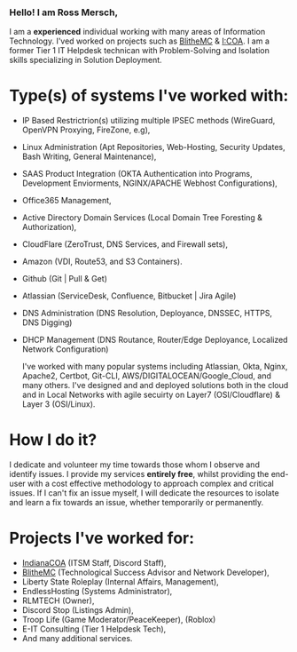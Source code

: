 ### Hello! I am Ross Mersch,

I am a **experienced** individual working with many areas of Information Technology. I'ved worked on projects such as [BlitheMC](https://blithemc.co) & [I:COA](https://indianacoa.com/team). I am a former Tier 1 IT   Helpdesk technican with Problem-Solving and Isolation skills specializing in Solution Deployment. 

# Type(s) of systems I've worked with:

* IP Based Restrictrion(s) utilizing multiple IPSEC methods (WireGuard, OpenVPN Proxying, FireZone, e.g),
* Linux Administration (Apt Repositories, Web-Hosting, Security Updates, Bash Writing, General Maintenance),
* SAAS Product Integration (OKTA Authentication into Programs, Development Enviorments, NGINX/APACHE Webhost Configurations),
* Office365 Management,
* Active Directory Domain Services (Local Domain Tree Foresting & Authorization),
* CloudFlare (ZeroTrust, DNS Services, and Firewall sets),
* Amazon (VDI, Route53, and S3 Containers).
* Github (Git | Pull & Get)
* Atlassian (ServiceDesk, Confluence, Bitbucket | Jira Agile)
* DNS Administration (DNS Resolution, Deployance, DNSSEC, HTTPS, DNS Digging)
* DHCP Management (DNS Routance, Router/Edge Deployance, Localized Network Configuration)

  I've worked with many popular systems including Atlassian, Okta, Nginx, Apache2, Certbot, Git-CLI, AWS/DIGITALOCEAN/Google_Cloud, and many others. I've designed and and deployed solutions both in the cloud and in Local Networks with agile secuirty on Layer7 (OSI/Cloudflare) & Layer 3 (OSI/Linux). 

# How I do it?

I dedicate and volunteer my time towards those whom I observe and identify issues. I provide my services **entirely free**, whilst providing the end-user with a cost effective methodology to approach complex and critical issues. If I can't fix an issue myself, I will dedicate the resources to isolate and learn a fix towards an issue, whether temporarily or permanently. 


# Projects I've worked for:
* [IndianaCOA](https://indianacoa.com) (ITSM Staff, Discord Staff),
* [BlitheMC](https://blithemc.co) (Technological Success Advisor and Network Developer),
* Liberty State Roleplay (Internal Affairs, Management),
* EndlessHosting (Systems Administrator),
* RLMTECH (Owner),
* Discord Stop (Listings Admin),
* Troop Life (Game Moderator/PeaceKeeper), (Roblox)
* E-IT Consulting (Tier 1 Helpdesk Tech),
* And many additional services.

